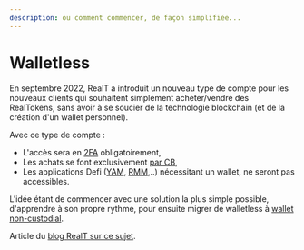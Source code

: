 ```yaml
---
description: ou comment commencer, de façon simplifiée...
---
```


# Walletless

En septembre 2022, RealT a introduit un nouveau type de compte pour les nouveaux clients qui souhaitent simplement acheter/vendre des RealTokens, sans avoir à se soucier de la technologie blockchain (et de la création d'un wallet personnel).

Avec ce type de compte :&#x20;

* L'accès sera en [2FA](acces-en-2fa-a-votre-compte.md) obligatoirement,
* Les achats se font exclusivement [par CB](acheter-des-realtokens/mode-de-paiement-realt.md),
* Les applications Defi ([YAM](../defi-realt/dex-swap/yam.md), [RMM](../defi-realt/rmm/),..) nécessitant un wallet, ne seront pas accessibles.

L'idée étant de commencer avec une solution la plus simple possible, d'apprendre à son propre rythme, pour ensuite migrer de walletless à [wallet non-custodial](../portefeuille/).

&#x20;Article du [blog RealT sur ce sujet](https://realt.co/episode-7-en-route-vers-ladoption-de-masse-web-3-realt-continue-dinnover/).

